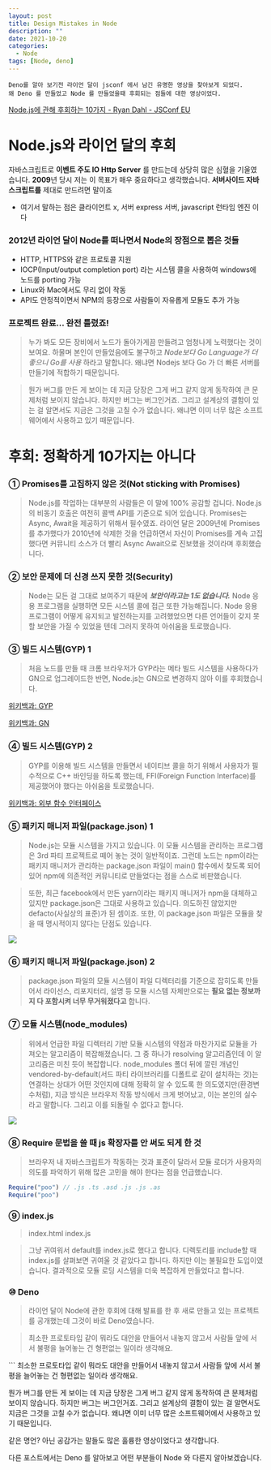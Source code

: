 ```yaml
---
layout: post
title: Design Mistakes in Node
description: ""
date: 2021-10-20
categories:
  - Node
tags: [Node, deno]
---
```


```text
Deno를 알아 보기전 라이언 달이 jsconf 에서 남긴 유명한 영상을 찾아보게 되었다.
왜 Deno 를 만들었고 Node 를 만들었을때 후회되는 점들에 대한 영상이었다.
```
[Node.js에 관해 후회하는 10가지 - Ryan Dahl - JSConf EU](https://www.youtube.com/watch?v=M3BM9TB-8yA)

<div class="gap-10"></div>

# Node.js와 라이언 달의 후회

자바스크립트로 **이벤트 주도 IO Http Server** 를 만드는데 상당히 많은 심혈을 기울였습니다. **2009**년 당시 저는 이 목표가 매우 중요하다고 생각했습니다. **서버사이드 자바스크립트를** 제대로 만드려면 말이죠

- 여기서 말하는 점은 클라이언트 x, 서버 express 서버, javascript 런타임 엔진 이다

<div class="gap-20"></div>

### 2012년 라이언 달이 Node를 떠나면서 Node의 장점으로 뽑은 것들

- HTTP, HTTPS와 같은 프로토콜 지원
- IOCP(Input/output completion port) 라는 시스템 콜을 사용하여 windows에 노드를 porting 가능
- Linux와 Mac에서도 무리 없이 작동
- API도 안정적이면서 NPM의 등장으로 사람들이 자유롭게 모듈도 추가 가능

### 프로젝트 완료… 완전 틀렸죠!

> 누가 봐도 모든 장비에서 노드가 돌아가게끔 만들려고 엄청나게 노력했다는 것이 보여요.
> 하물며 본인이 만들었음에도 불구하고 *Node보다 Go Language가 더 좋으니 Go를 사용* 하라고 말합니다. 왜냐면 Nodejs 보다 Go 가 더 빠른 서버를 만들기에 적합하기 때문입니다.

> 뭔가 버그를 만든 게 보이는 데 지금 당장은 그게 버그 같지 않게 동작하여 큰 문제처럼 보이지 않습니다. 하지만 버그는 버그인거죠. 그리고 설계상의 결함이 있는 걸 알면서도 지금은 그것을 고칠 수가 없습니다. 왜냐면 이미 너무 많은 소프트웨어에서 사용하고 있기 때문입니다.

<div class="gap-10"></div>

# 후회: 정확하게 10가지는 아니다

### ① Promises를 고집하지 않은 것(Not sticking with Promises)

>Node.js를 작업하는 대부분의 사람들은 이 말에 100% 공감할 겁니다. Node.js의 비동기 호출은 여전히 콜백 API를 기준으로 되어 있습니다. Promises는 Async, Await을 제공하기 위해서 필수였죠. 라이언 달은 2009년에 Promises를 추가했다가 2010년에 삭제한 것을 언급하면서 자신이 Promises를 계속 고집했다면 커뮤니티 소스가 더 빨리 Async Await으로 진보했을 것이라며 후회했습니다.

### ② 보안 문제에 더 신경 쓰지 못한 것(Security)

>Node는 모든 걸 그대로 보여주기 때문에 ***보안이라고는 1도 없습니다.*** Node 응용 프로그램을 실행하면 모든 시스템 콜에 접근 또한 가능해집니다. Node 응용 프로그램이 어떻게 유지되고 발전하는지를 고려했었으면 다른 언어들이 갖지 못할 보안을 가질 수 있었을 텐데 그러지 못하여 아쉬움을 토로했습니다.

### ③ 빌드 시스템(GYP) 1

>처음 노드를 만들 때 크롬 브라우저가 GYP라는 메타 빌드 시스템을 사용하다가 GN으로 업그레이드한 반면, Node.js는 GN으로 변경하지 않아 이를 후회했습니다.

[위키백과: GYP](https://ko.wikipedia.org/wiki/GYP_(%EC%86%8C%ED%94%84%ED%8A%B8%EC%9B%A8%EC%96%B4))

[위키백과: GN](https://ko.wikipedia.org/wiki/GN_(%EB%B9%8C%EB%93%9C_%EC%8B%9C%EC%8A%A4%ED%85%9C))

### ④ 빌드 시스템(GYP) 2

>GYP를 이용해 빌드 시스템을 만들면서 네이티브 콜을 하기 위해서 사용자가 필수적으로 C++ 바인딩을 하도록 했는데, FFI(Foreign Function Interface)를 제공했어야 했다는 아쉬움을 토로했습니다.

[위키백과: 외부 함수 인터페이스](https://ko.wikipedia.org/wiki/%EC%99%B8%EB%B6%80_%ED%95%A8%EC%88%98_%EC%9D%B8%ED%84%B0%ED%8E%98%EC%9D%B4%EC%8A%A4)

### ⑤ 패키지 매니저 파일(package.json) 1

>Node.js는 모듈 시스템을 가지고 있습니다. 이 모듈 시스템을 관리하는 프로그램은 3rd 파티 프로젝트로 떼어 놓는 것이 일반적이죠. 그런데 노드는 npm이라는 패키지 매니저가 관리하는 package.json 파일이 main() 함수에서 찾도록 되어있어 npm에 의존적인 커뮤니티로 만들었다는 점을 스스로 비판했습니다.

>또한, 최근 facebook에서 만든 yarn이라는 패키지 매니저가 npm을 대체하고 있지만 package.json은 그대로 사용하고 있습니다. 의도하진 않았지만 defacto(사실상의 표준)가 된 셈이죠. 또한, 이 package.json 파일은 모듈을 찾을 때 명시적이지 않다는 단점도 있습니다.

<img src="{{ site.url }}/assets/image/2021-10-20-design-mistakes-in-node/package.png" class="col-12">
<br>

### ⑥ 패키지 매니저 파일(package.json) 2

>package.json 파일의 모듈 시스템이 파일 디렉터리를 기준으로 잡히도록 만들어서 라이선스, 리포지터리, 설명 등 모듈 시스템 자체만으로는 **필요 없는 정보까지 다 포함시켜 너무 무거워졌다고** 합니다.

### ⑦ 모듈 시스템(node_modules)

>위에서 언급한 파일 디렉터리 기반 모듈 시스템의 약점과 마찬가지로 모듈을 가져오는 알고리즘이 복잡해졌습니다. 그 중 하나가 resolving 알고리즘인데 이 알고리즘은 미친 듯이 복잡합니다. node_modules 폴더 뒤에 깔린 개념인 vendored-by-default(서드 파티 라이브러리를 디폴트로 같이 설치하는 것)는 연결하는 상대가 어떤 것인지에 대해 정확히 알 수 있도록 한 의도였지만(환경변수처럼), 지금 방식은 브라우저 작동 방식에서 크게 벗어났고, 이는 본인의 실수라고 말합니다. 그리고 이를 되돌릴 수 없다고 합니다.

<img src="{{ site.url }}/assets/image/2021-10-20-design-mistakes-in-node/node_modules.png" class="col-12">
<br>

### ⑧ Require 문법을 쓸 때 js 확장자를 안 써도 되게 한 것

>브라우저 내 자바스크립트가 작동하는 것과 표준이 달라서 모듈 로더가 사용자의 의도를 파악하기 위해 많은 고민을 해야 한다는 점을 언급했습니다.

```javascript
Require("poo") // .js .ts .asd .js .js .as 
Require("poo")
```

### ⑨ index.js
>index.html index.js

>그냥 귀여워서 default를 index.js로 했다고 합니다. 디렉토리를 include할 때 index.js를 살펴보면 귀여울 것 같았다고 합니다. 하지만 이는 불필요한 도입이였습니다. 결과적으로 모듈 로딩 시스템을 더욱 복잡하게 만들었다고 합니다.

### ⑩ Deno
>라이언 달이 Node에 관한 후회에 대해 발표를 한 후 새로 만들고 있는 프로젝트를 공개했는데 그것이 바로 Deno였습니다.

>최소한 프로토타입 같이 뭐라도 대안을 만들어서 내놓지 않고서 사람들 앞에 서서 불평을 늘어놓는 건 형편없는 일이라 생각해요.

<div class="gap-10"></div>
```
최소한 프로토타입 같이 뭐라도 대안을 만들어서 내놓지 않고서 사람들 앞에 서서 불평을 늘어놓는 건 형편없는 일이라 생각해요.

뭔가 버그를 만든 게 보이는 데 지금 당장은 그게 버그 같지 않게 동작하여 큰 문제처럼 보이지 않습니다. 
하지만 버그는 버그인거죠. 
그리고 설계상의 결함이 있는 걸 알면서도 지금은 그것을 고칠 수가 없습니다. 
왜냐면 이미 너무 많은 소프트웨어에서 사용하고 있기 때문입니다.

같은 명언? 아닌 공감가는 말들도 많은 훌륭한 영상이었다고 생각합니다.

다른 포스트에서는 Deno 를 알아보고 어떤 부분들이 Node 와 다른지 알아보겠습니다.
```